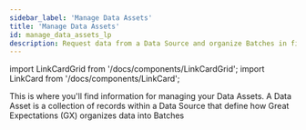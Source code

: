 ```yaml
---
sidebar_label: 'Manage Data Assets'
title: 'Manage Data Assets'
id: manage_data_assets_lp
description: Request data from a Data Source and organize Batches in file-based and SQL Data Assets.
---
```


import LinkCardGrid from '/docs/components/LinkCardGrid';
import LinkCard from '/docs/components/LinkCard';

<p class="DocItem__header-description">This is where you'll find information for managing your Data Assets. A Data Asset is a collection of records within a Data Source that define how Great Expectations (GX) organizes data into Batches </p>

<LinkCardGrid>
  <LinkCard topIcon label="Request data from a Data Asset" description="Request data from a Data Source" href="fluent/batch_requests/how_to_request_data_from_a_data_asset" icon="/img/request_icon.svg" />
  <LinkCard topIcon label="Organize Batches in a file-based Data Asset" description="Organize Batches in a file-based Data Asset" href="fluent/data_assets/how_to_organize_batches_in_a_file_based_data_asset" icon="/img/organize_icon.svg" />
  <LinkCard topIcon label="Manage SQL Data Assets" description="Connect GX to SQL tables and data returned by SQL database queries, and organize Batches in a SQL Data Asset" href="fluent/database/sql_data_assets" icon="/img/manage_sql_icon.svg" />
</LinkCardGrid>
